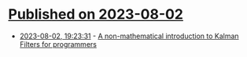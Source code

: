 # [Published on 2023-08-02](index.md)

* [2023-08-02, 19:23:31](https://lobste.rs/s/fvgvw1/non_mathematical_introduction_kalman) - [A non-mathematical introduction to Kalman Filters for programmers](https://praveshkoirala.com/2023/06/13/a-non-mathematical-introduction-to-kalman-filters-for-programmers/)
